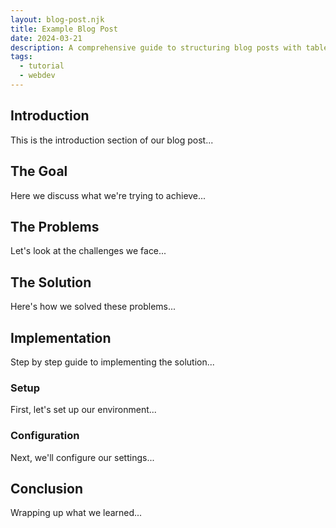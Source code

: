 ```yaml
---
layout: blog-post.njk
title: Example Blog Post
date: 2024-03-21
description: A comprehensive guide to structuring blog posts with table of contents
tags:
  - tutorial
  - webdev
---
```


## Introduction
This is the introduction section of our blog post...

## The Goal
Here we discuss what we're trying to achieve...

## The Problems
Let's look at the challenges we face...

## The Solution
Here's how we solved these problems...

## Implementation
Step by step guide to implementing the solution...

### Setup
First, let's set up our environment...

### Configuration
Next, we'll configure our settings...

## Conclusion
Wrapping up what we learned... 